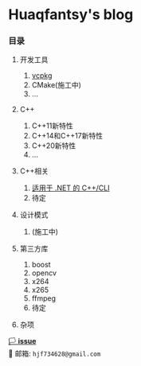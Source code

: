 # Huaqfantsy's blog


### 目录

1. 开发工具
   1) [vcpkg](./posts/vcpkg.html)
   2) CMake(施工中)
   3) ...
2. C++
   1) C++11新特性
   2) C++14和C++17新特性
   3) C++20新特性
   4) ...
3. C++相关
   1)  [适用于 .NET 的 C++/CLI](./posts/cliDev.html "C++/CLI踩坑日寄") 
   2) 待定
4. 设计模式
   1) (施工中)
5. 第三方库
   1) boost
   2) opencv
   3) x264
   4) x265
   5) ffmpeg
   6) 待定

6. 杂项

[🏳 **issue**](https://github.com/huaqfantasy/Maple_NOTE/issues)   
📩 邮箱: `hjf734628@gmail.com`  


